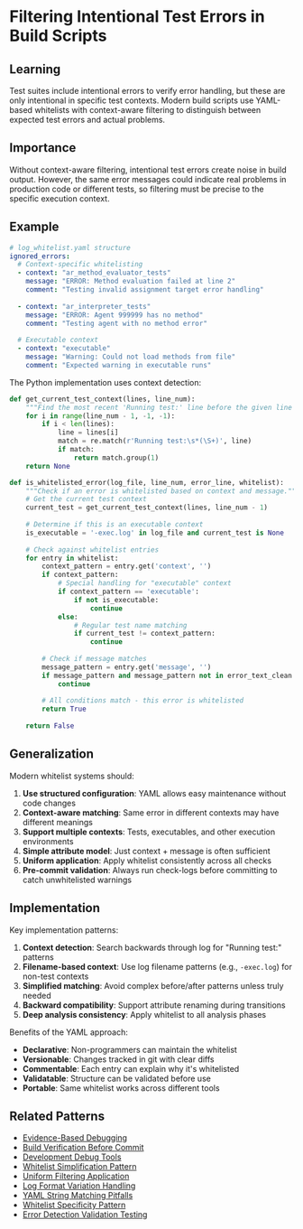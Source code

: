 # Filtering Intentional Test Errors in Build Scripts

## Learning
Test suites include intentional errors to verify error handling, but these are only intentional in specific test contexts. Modern build scripts use YAML-based whitelists with context-aware filtering to distinguish between expected test errors and actual problems.

## Importance
Without context-aware filtering, intentional test errors create noise in build output. However, the same error messages could indicate real problems in production code or different tests, so filtering must be precise to the specific execution context.

## Example
```yaml
# log_whitelist.yaml structure
ignored_errors:
  # Context-specific whitelisting
  - context: "ar_method_evaluator_tests"
    message: "ERROR: Method evaluation failed at line 2"
    comment: "Testing invalid assignment target error handling"
    
  - context: "ar_interpreter_tests"
    message: "ERROR: Agent 999999 has no method"
    comment: "Testing agent with no method error"
    
  # Executable context
  - context: "executable"
    message: "Warning: Could not load methods from file"
    comment: "Expected warning in executable runs"
```

The Python implementation uses context detection:
```python
def get_current_test_context(lines, line_num):
    """Find the most recent 'Running test:' line before the given line number."""
    for i in range(line_num - 1, -1, -1):
        if i < len(lines):
            line = lines[i]
            match = re.match(r'Running test:\s*(\S+)', line)
            if match:
                return match.group(1)
    return None

def is_whitelisted_error(log_file, line_num, error_line, whitelist):
    """Check if an error is whitelisted based on context and message."""
    # Get the current test context
    current_test = get_current_test_context(lines, line_num - 1)
    
    # Determine if this is an executable context
    is_executable = '-exec.log' in log_file and current_test is None
    
    # Check against whitelist entries
    for entry in whitelist:
        context_pattern = entry.get('context', '')
        if context_pattern:
            # Special handling for "executable" context
            if context_pattern == 'executable':
                if not is_executable:
                    continue
            else:
                # Regular test name matching
                if current_test != context_pattern:
                    continue
        
        # Check if message matches
        message_pattern = entry.get('message', '')
        if message_pattern and message_pattern not in error_text_clean:
            continue
            
        # All conditions match - this error is whitelisted
        return True
    
    return False
```

## Generalization
Modern whitelist systems should:

1. **Use structured configuration**: YAML allows easy maintenance without code changes
2. **Context-aware matching**: Same error in different contexts may have different meanings
3. **Support multiple contexts**: Tests, executables, and other execution environments
4. **Simple attribute model**: Just context + message is often sufficient
5. **Uniform application**: Apply whitelist consistently across all checks
6. **Pre-commit validation**: Always run check-logs before committing to catch unwhitelisted warnings

## Implementation
Key implementation patterns:

1. **Context detection**: Search backwards through log for "Running test:" patterns
2. **Filename-based context**: Use log filename patterns (e.g., `-exec.log`) for non-test contexts
3. **Simplified matching**: Avoid complex before/after patterns unless truly needed
4. **Backward compatibility**: Support attribute renaming during transitions
5. **Deep analysis consistency**: Apply whitelist to all analysis phases

Benefits of the YAML approach:
- **Declarative**: Non-programmers can maintain the whitelist
- **Versionable**: Changes tracked in git with clear diffs
- **Commentable**: Each entry can explain why it's whitelisted
- **Validatable**: Structure can be validated before use
- **Portable**: Same whitelist works across different tools

## Related Patterns
- [Evidence-Based Debugging](evidence-based-debugging.md)
- [Build Verification Before Commit](build-verification-before-commit.md)
- [Development Debug Tools](development-debug-tools.md)
- [Whitelist Simplification Pattern](whitelist-simplification-pattern.md)
- [Uniform Filtering Application](uniform-filtering-application.md)
- [Log Format Variation Handling](log-format-variation-handling.md)
- [YAML String Matching Pitfalls](yaml-string-matching-pitfalls.md)
- [Whitelist Specificity Pattern](whitelist-specificity-pattern.md)
- [Error Detection Validation Testing](error-detection-validation-testing.md)